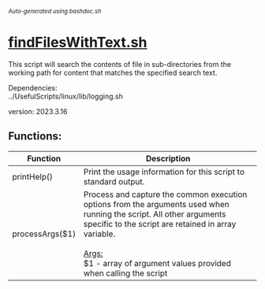 <small><i>Auto-generated using bashdoc.sh</i></small>
# [findFilesWithText.sh](../findFilesWithText.sh)

This script will search the contents of file in
sub-directories from the working path for content that
matches the specified search text.


Dependencies:  
  ../UsefulScripts/linux/lib/logging.sh  

version: 2023.3.16


## Functions:
| Function | Description |
|----------|-------------|
| printHelp() | Print the usage information for this script to standard output.  |
| processArgs($1) | Process and capture the common execution options from the arguments used when running the script. All other arguments specific to the script are retained in array variable.  <br><br><u>Args:</u><br>$1 - array of argument values provided when calling the script <br> |
